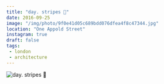 ```yaml
---
title: "day. stripes 🐯"
date: 2016-09-25
image: "/img/photo/9f0e41d05c689bdd076dfea4f8c47344.jpg"
location: "One Appold Street"
instagram: true
draft: false
tags:
 - london
 - architecture
---
```


![day. stripes 🐯](/img/photo/9f0e41d05c689bdd076dfea4f8c47344.jpg)
